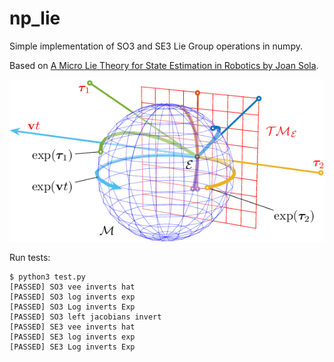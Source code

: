 # np_lie
Simple implementation of SO3 and SE3 Lie Group operations in numpy.

Based on [A Micro Lie Theory for State Estimation in Robotics by Joan Sola](https://arxiv.org/pdf/1812.01537.pdf).

![Tangent space visualized (credit Joan Sola)](tangent_space.png)

Run tests:
```
$ python3 test.py
[PASSED] SO3 vee inverts hat
[PASSED] SO3 log inverts exp
[PASSED] SO3 Log inverts Exp
[PASSED] SO3 left jacobians invert
[PASSED] SE3 vee inverts hat
[PASSED] SE3 log inverts exp
[PASSED] SE3 Log inverts Exp
```
